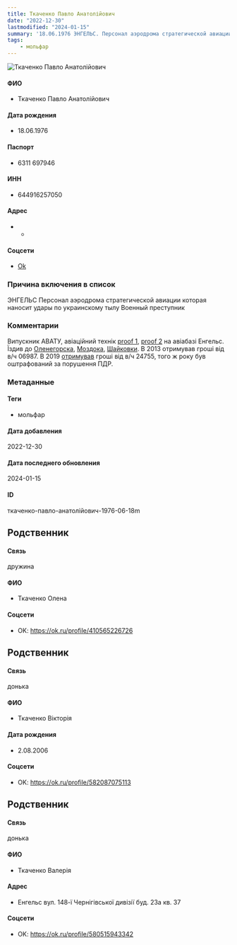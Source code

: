 ```yaml
---
title: Ткаченко Павло Анатолійович
date: "2022-12-30"
lastmodified: "2024-01-15"
summary: '18.06.1976 ЭНГЕЛЬС. Персонал аэродрома стратегической авиации которая наносит удары по украинскому тылу. Военный преступник.'
tags: 
    - мольфар
---
```

<!--# pp1-->
<!--## Фигурант-->
<!--### Личные данные-->
<!--#### Фото-->
![Ткаченко Павло Анатолійович](https://molfar.com/images/optimized/1696948438_1461606958.png)
#### ФИО
- Ткаченко Павло Анатолійович
#### Дата рождения
- 18.06.1976
#### Паспорт
- 6311 697946
#### ИНН
- 644916257050
#### Адрес
- -
#### Соцсети
- [Ok](https://ok.ru/profile/409101048709)
### Причина включения в список
ЭНГЕЛЬС
Персонал аэродрома стратегической авиации которая наносит удары по украинскому тылу
Военный преступник
### Комментарии
Випускник АВАТУ, авіаційний технік [proof 1](https://ok.ru/profile/409101048709/album/302967212933/538953960069), [proof 2](https://drive.google.com/uc?id=12DR7rZKnH9gKR8mQy5A_ZeShf9B0TUJs) на авіабазі Енгельс. Їздив до [Оленегорска](https://ok.ru/profile/409101048709/album/302967212933/538953880965), [Моздока](https://ok.ru/profile/409101048709/album/302967212933/538953770885), [Шайковки](https://ok.ru/profile/409101048709/pphotos/209998291845). В 2013 отримував гроші від в/ч 06987. В 2019 [отримував](https://monosnap.com/file/7MtOBYzjLA0rF1eivlYIp2WdMvmV7I) гроші від в/ч 24755, того ж року був оштрафований за порушення ПДР.
### Метаданные
#### Теги
- мольфар
#### Дата добавления
2022-12-30
#### Дата последнего обновления
2024-01-15
#### ID
ткаченко-павло-анатолійович-1976-06-18m
## Родственник
<!--### Личные данные-->
#### Связь
дружина
#### ФИО
- Ткаченко Олена
#### Соцсети
- OK: <https://ok.ru/profile/410565226726>
## Родственник
<!--### Личные данные-->
#### Связь
донька
#### ФИО
- Ткаченко Вікторія
#### Дата рождения
- 2.08.2006
#### Соцсети
- OK: <https://ok.ru/profile/582087075113>
## Родственник
<!--### Личные данные-->
#### Связь
донька
#### ФИО
- Ткаченко Валерія
#### Адрес
- Енгельс вул. 148-ї Чернігівської дивізії буд. 23а кв. 37
#### Соцсети
- OK: <https://ok.ru/profile/580515943342>
<!--## END;-->
